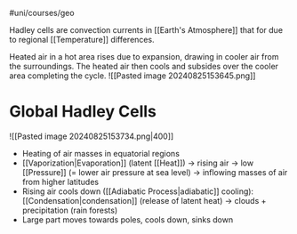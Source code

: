 #uni/courses/geo 

Hadley cells are convection currents in [[Earth's Atmosphere]] that for due to regional [[Temperature]] differences. 

Heated air in a hot area rises due to expansion, drawing in cooler air from the surroundings. The heated air then cools and subsides over the cooler area completing the cycle.
![[Pasted image 20240825153645.png]]

# Global Hadley Cells

![[Pasted image 20240825153734.png|400]]

- Heating of air masses in equatorial regions 
- [[Vaporization|Evaporation]] (latent [[Heat]]) -> rising air -> low [[Pressure]] (= lower air pressure at sea level) -> inflowing masses of air from higher latitudes 
- Rising air cools down ([[Adiabatic Process|adiabatic]] cooling): [[Condensation|condensation]] (release of latent heat) -> clouds + precipitation (rain forests) 
- Large part moves towards poles, cools down, sinks down 
